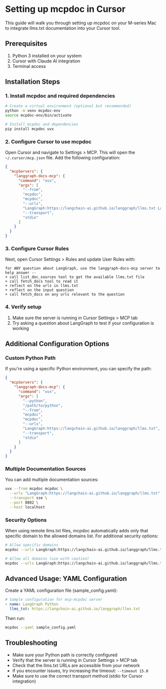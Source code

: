 # Setting up mcpdoc in Cursor

This guide will walk you through setting up mcpdoc on your M-series Mac to integrate llms.txt documentation into your Cursor tool.

## Prerequisites

1. Python 3 installed on your system
2. Cursor with Claude AI integration
3. Terminal access

## Installation Steps

### 1. Install mcpdoc and required dependencies

```bash
# Create a virtual environment (optional but recommended)
python -m venv mcpdoc-env
source mcpdoc-env/bin/activate

# Install mcpdoc and dependencies
pip install mcpdoc uvx
```

### 2. Configure Cursor to use mcpdoc

Open Cursor and navigate to Settings > MCP. This will open the `~/.cursor/mcp.json` file. Add the following configuration:

```json
{
  "mcpServers": {
    "langgraph-docs-mcp": {
      "command": "uvx",
      "args": [
        "--from",
        "mcpdoc",
        "mcpdoc",
        "--urls",
        "LangGraph:https://langchain-ai.github.io/langgraph/llms.txt LangChain:https://python.langchain.com/llms.txt",
        "--transport",
        "stdio"
      ]
    }
  }
}
```

### 3. Configure Cursor Rules

Next, open Cursor Settings > Rules and update User Rules with:

```
for ANY question about LangGraph, use the langgraph-docs-mcp server to help answer --
+ call list_doc_sources tool to get the available llms.txt file
+ call fetch_docs tool to read it
+ reflect on the urls in llms.txt
+ reflect on the input question
+ call fetch_docs on any urls relevant to the question
```

### 4. Verify setup

1. Make sure the server is running in Cursor Settings > MCP tab
2. Try asking a question about LangGraph to test if your configuration is working

## Additional Configuration Options

### Custom Python Path

If you're using a specific Python environment, you can specify the path:

```json
{
  "mcpServers": {
    "langgraph-docs-mcp": {
      "command": "uvx",
      "args": [
        "--python",
        "/path/to/python",
        "--from",
        "mcpdoc",
        "mcpdoc",
        "--urls",
        "LangGraph:https://langchain-ai.github.io/langgraph/llms.txt",
        "--transport",
        "stdio"
      ]
    }
  }
}
```

### Multiple Documentation Sources

You can add multiple documentation sources:

```bash
uvx --from mcpdoc mcpdoc \
  --urls "LangGraph:https://langchain-ai.github.io/langgraph/llms.txt" "LangChain:https://python.langchain.com/llms.txt" \
  --transport sse \
  --port 8082 \
  --host localhost
```

### Security Options

When using remote llms.txt files, mcpdoc automatically adds only that specific domain to the allowed domains list. For additional security options:

```bash
# Allow specific domains
mcpdoc --urls LangGraph:https://langchain-ai.github.io/langgraph/llms.txt --allowed-domains domain1.com domain2.com

# Allow all domains (use with caution)
mcpdoc --urls LangGraph:https://langchain-ai.github.io/langgraph/llms.txt --allowed-domains '*'
```

## Advanced Usage: YAML Configuration

Create a YAML configuration file (sample_config.yaml):

```yaml
# Sample configuration for mcp-mcpdoc server
- name: LangGraph Python
  llms_txt: https://langchain-ai.github.io/langgraph/llms.txt
```

Then run:

```bash
mcpdoc --yaml sample_config.yaml
```

## Troubleshooting

- Make sure your Python path is correctly configured
- Verify that the server is running in Cursor Settings > MCP tab
- Check that the llms.txt URLs are accessible from your network
- If you encounter issues, try increasing the timeout: `--timeout 15.0`
- Make sure to use the correct transport method (stdio for Cursor integration)
